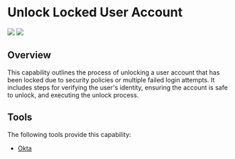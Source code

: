 # Unlock Locked User Account

![](https://img.shields.io/badge/Phase-Recovery_%28P0005%29-blue)&nbsp;![](https://img.shields.io/badge/Category-Identity-blue)
## Overview

This capability outlines the process of unlocking a user account that has been locked due to security policies or multiple failed login attempts. It includes steps for verifying the user's identity, ensuring the account is safe to unlock, and executing the unlock process.

## Tools
The following tools provide this capability:

- [Okta](../tool/okta/C5601.md)